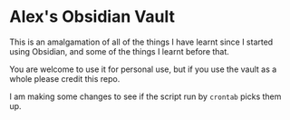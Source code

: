 # Alex's Obsidian Vault

This is an amalgamation of all of the things I have learnt since I started using Obsidian, and some of the things I learnt before that.

You are welcome to use it for personal use, but if you use the vault as a whole please credit this repo.

I am making some changes to see if the script run by `crontab` picks them up.